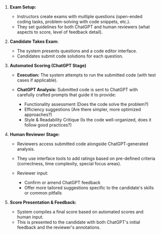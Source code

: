 1. **Exam Setup:**
    
    - Instructors create exams with multiple questions (open-ended coding tasks, problem-solving with code snippets, etc.).
    - They set guidelines for both ChatGPT and human reviewers (what aspects to score, level of feedback detail).
    
2. **Candidate Takes Exam:**
    
    - The system presents questions and a code editor interface.
    - Candidates submit code solutions for each question.
    
3. **Automated Scoring (ChatGPT Stage)**
    
    - **Execution:** The system attempts to run the submitted code (with test cases if applicable).
    - **ChatGPT Analysis:** Submitted code is sent to ChatGPT with carefully crafted prompts that guide it to provide:
        
        - Functionality assessment (Does the code solve the problem?)
        - Efficiency suggestions (Are there simpler, more optimized approaches?)
        - Style & Readability Critique (Is the code well-organized, does it follow good practices?)
        
    
4. **Human Reviewer Stage:**
    
    - Reviewers access submitted code alongside ChatGPT-generated analysis.
    - They use interface tools to add ratings based on pre-defined criteria (correctness, time complexity, special focus areas).
    - Reviewer input:
        
        - Confirm or amend ChatGPT feedback
        - Offer more tailored suggestions specific to the candidate's skills or common pitfalls
        
    
5. **Score Presentation & Feedback:**
    
    - System compiles a final score based on automated scores and human input.
    - This is presented to the candidate with both ChatGPT's initial feedback and the reviewer's annotations.
